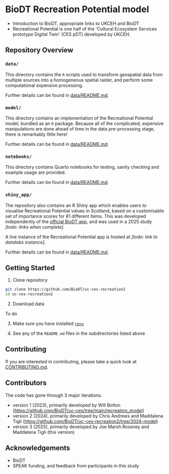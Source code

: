 # BioDT Recreation Potential model

- Introduction to BioDT, appropriate links to UKCEH and BioDT
- Recreational Potential is one half of the 'Cultural Ecosystem Services prototype Digital Twin' (CES pDT) developed by UKCEH.

## Repository Overview

### `data/`

This directory contains the `R` scripts used to transform geospatial data from multiple sources into a homogeneous spatial raster, and perform some computational expensive processing.

Further details can be found in [data/README.md](data/README.md).

### `model/`

This directory contains an implementation of the Recreational Potential model, bundled as an `R` package. Because all of the complicated, expensive manipulations are done ahead of time in the data pre-processing stage, there is remarkably little here!

Further details can be found in [data/README.md](data/README.md).

### `notebooks/`

This directory contains Quarto notebooks for testing, sanity checking and example usage are provided.

Further details can be found in [data/README.md](data/README.md).

### `shiny_app/`

The repository also contains an R Shiny app which enables users to visualise Recreational Potential values in Scotland, based on a customisable set of importance scores for 81 different items.
This was developed independently of the [official BioDT app](https://app.biodt.eu/app/biodtshiny), and was used in a 2025 study _\[todo: links when complete\]_.

A live instance of the Recreational Potential app is hosted at _\[todo: link to datalabs instance\]_.

Further details can be found in [data/README.md](data/README.md).

## Getting Started

1. Clone repository

```sh
git clone https://github.com/BioDT/uc-ces-recreation2
cd uc-ces-recreation2
```

2. Download data

To do

3. Make sure you have installed [`renv`](https://rstudio.github.io/renv/)

4. See any of the `README.md` files in the subdirectories listed above

## Contributing

If you are interested in contributing, please take a quick look at [CONTRIBUTING.md](CONTRIBUTING.md).

## Contributors

The code has gone through 3 major iterations.

- version 1 (2023), primarily developed by Will Bolton (https://github.com/BioDT/uc-ces/tree/main/recreation_model)
- version 2 (2024), primarily developed by Chris Andrews and Maddalena Tigli (https://github.com/BioDT/uc-ces-recreation2/tree/2024-model)
- version 3 (2025), primarily developed by Joe Marsh Rossney and Maddalena Tigli (this version)


## Acknowledgements

- BioDT
- SPEAK funding, and feedback from participants in this study
